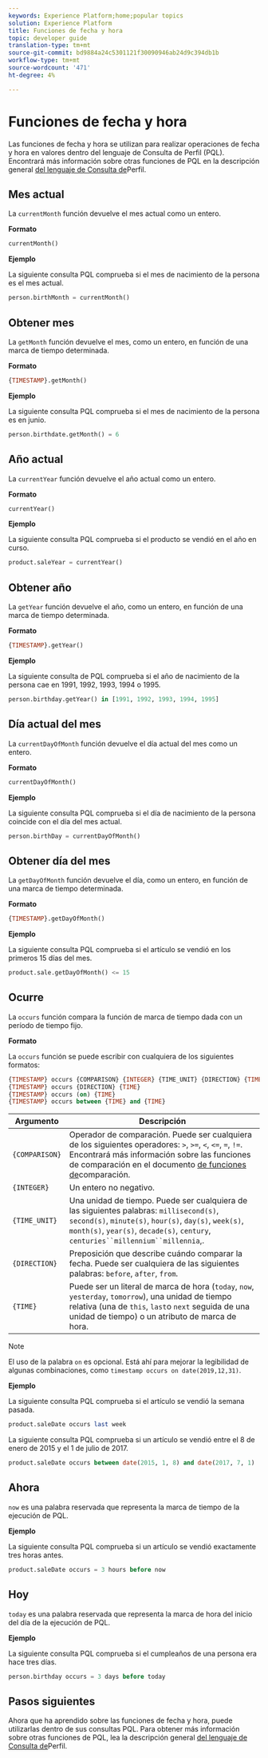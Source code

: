```yaml
---
keywords: Experience Platform;home;popular topics
solution: Experience Platform
title: Funciones de fecha y hora
topic: developer guide
translation-type: tm+mt
source-git-commit: bd9884a24c5301121f30090946ab24d9c394db1b
workflow-type: tm+mt
source-wordcount: '471'
ht-degree: 4%

---
```



# Funciones de fecha y hora

Las funciones de fecha y hora se utilizan para realizar operaciones de fecha y hora en valores dentro del lenguaje de Consulta de Perfil (PQL). Encontrará más información sobre otras funciones de PQL en la descripción general [del lenguaje de Consulta de](./overview.md)Perfil.

## Mes actual

La `currentMonth` función devuelve el mes actual como un entero.

**Formato**

```sql
currentMonth()
```

**Ejemplo**

La siguiente consulta PQL comprueba si el mes de nacimiento de la persona es el mes actual.

```sql
person.birthMonth = currentMonth()
```

## Obtener mes

La `getMonth` función devuelve el mes, como un entero, en función de una marca de tiempo determinada.

**Formato**

```sql
{TIMESTAMP}.getMonth()
```

**Ejemplo**

La siguiente consulta PQL comprueba si el mes de nacimiento de la persona es en junio.

```sql
person.birthdate.getMonth() = 6
```

## Año actual

La `currentYear` función devuelve el año actual como un entero.

**Formato**

```sql
currentYear()
```

**Ejemplo**

La siguiente consulta PQL comprueba si el producto se vendió en el año en curso.

```sql
product.saleYear = currentYear()
```

## Obtener año

La `getYear` función devuelve el año, como un entero, en función de una marca de tiempo determinada.

**Formato**

```sql
{TIMESTAMP}.getYear()
```

**Ejemplo**

La siguiente consulta de PQL comprueba si el año de nacimiento de la persona cae en 1991, 1992, 1993, 1994 o 1995.

```sql
person.birthday.getYear() in [1991, 1992, 1993, 1994, 1995]
```

## Día actual del mes

La `currentDayOfMonth` función devuelve el día actual del mes como un entero.

**Formato**

```sql
currentDayOfMonth()
```

**Ejemplo**

La siguiente consulta PQL comprueba si el día de nacimiento de la persona coincide con el día del mes actual.

```sql
person.birthDay = currentDayOfMonth()
```

## Obtener día del mes

La `getDayOfMonth` función devuelve el día, como un entero, en función de una marca de tiempo determinada.

**Formato**

```sql
{TIMESTAMP}.getDayOfMonth()
```

**Ejemplo**

La siguiente consulta PQL comprueba si el artículo se vendió en los primeros 15 días del mes.

```sql
product.sale.getDayOfMonth() <= 15
```

## Ocurre

La `occurs` función compara la función de marca de tiempo dada con un período de tiempo fijo.

**Formato**

La `occurs` función se puede escribir con cualquiera de los siguientes formatos:

```sql
{TIMESTAMP} occurs {COMPARISON} {INTEGER} {TIME_UNIT} {DIRECTION} {TIME}
{TIMESTAMP} occurs {DIRECTION} {TIME}
{TIMESTAMP} occurs (on) {TIME}
{TIMESTAMP} occurs between {TIME} and {TIME}
```

| Argumento | Descripción |
| --------- | ----------- |
| `{COMPARISON}` | Operador de comparación. Puede ser cualquiera de los siguientes operadores: `>`, `>=`, `<`, `<=`, `=`, `!=`. Encontrará más información sobre las funciones de comparación en el documento [de funciones de](./comparison-functions.md)comparación. |
| `{INTEGER}` | Un entero no negativo. |
| `{TIME_UNIT}` | Una unidad de tiempo. Puede ser cualquiera de las siguientes palabras: `millisecond(s)`, `second(s)`, `minute(s)`, `hour(s)`, `day(s)`, `week(s)`, `month(s)`, `year(s)`, `decade(s)`, `century`, `centuries``millennium``millennia`,. |
| `{DIRECTION}` | Preposición que describe cuándo comparar la fecha. Puede ser cualquiera de las siguientes palabras: `before`, `after`, `from`. |
| `{TIME}` | Puede ser un literal de marca de hora (`today`, `now`, `yesterday`, `tomorrow`), una unidad de tiempo relativa (una de `this`, `last`o `next` seguida de una unidad de tiempo) o un atributo de marca de hora. |

>[!NOTE]
>
>El uso de la palabra `on` es opcional. Está ahí para mejorar la legibilidad de algunas combinaciones, como `timestamp occurs on date(2019,12,31)`.

**Ejemplo**

La siguiente consulta PQL comprueba si el artículo se vendió la semana pasada.

```sql
product.saleDate occurs last week
```

La siguiente consulta PQL comprueba si un artículo se vendió entre el 8 de enero de 2015 y el 1 de julio de 2017.

```sql
product.saleDate occurs between date(2015, 1, 8) and date(2017, 7, 1)
```

## Ahora

`now` es una palabra reservada que representa la marca de tiempo de la ejecución de PQL.

**Ejemplo**

La siguiente consulta PQL comprueba si un artículo se vendió exactamente tres horas antes.

```sql
product.saleDate occurs = 3 hours before now
```

## Hoy

`today` es una palabra reservada que representa la marca de hora del inicio del día de la ejecución de PQL.

**Ejemplo**

La siguiente consulta PQL comprueba si el cumpleaños de una persona era hace tres días.

```sql
person.birthday occurs = 3 days before today
```

## Pasos siguientes

Ahora que ha aprendido sobre las funciones de fecha y hora, puede utilizarlas dentro de sus consultas PQL. Para obtener más información sobre otras funciones de PQL, lea la descripción general [del lenguaje de Consulta de](./overview.md)Perfil.
